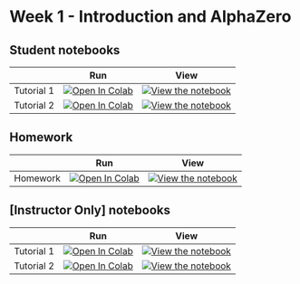 # Week 1 - Introduction and AlphaZero

## Student notebooks

|   | Run | View |
| - | --- | ---- |
| Tutorial 1 | [![Open In Colab](https://colab.research.google.com/assets/colab-badge.svg)](https://colab.research.google.com/github/CIS-522/course-content/blob/main/tutorials/W01_AlphaZero/student/W1_Tutorial1.ipynb) | [![View the notebook](https://img.shields.io/badge/render-nbviewer-orange.svg)](https://nbviewer.jupyter.org/github/CIS-522/course-content/blob/main/tutorials/W01_AlphaZero/student/W1_Tutorial1.ipynb?flush_cache=true) |
| Tutorial 2 | [![Open In Colab](https://colab.research.google.com/assets/colab-badge.svg)](https://colab.research.google.com/github/CIS-522/course-content/blob/main/tutorials/W01_AlphaZero/student/W1_Tutorial2.ipynb) | [![View the notebook](https://img.shields.io/badge/render-nbviewer-orange.svg)](https://nbviewer.jupyter.org/github/CIS-522/course-content/blob/main/tutorials/W01_AlphaZero/student/W1_Tutorial2.ipynb?flush_cache=true) |

## Homework
|   | Run | View |
| - | --- | ---- |
| Homework | [![Open In Colab](https://colab.research.google.com/assets/colab-badge.svg)](https://colab.research.google.com/github/CIS-522/course-content/blob/main/tutorials/W01_AlphaZero/student/W1_Homework.ipynb) | [![View the notebook](https://img.shields.io/badge/render-nbviewer-orange.svg)](https://nbviewer.jupyter.org/github/CIS-522/course-content/blob/main/tutorials/W01_AlphaZero/student/W1_Homework.ipynb?flush_cache=true) |

## \[Instructor Only\] notebooks

|   | Run | View |
| - | --- | ---- |
| Tutorial 1 | [![Open In Colab](https://colab.research.google.com/assets/colab-badge.svg)](https://colab.research.google.com/github/CIS-522/course-content/blob/main/tutorials/W01_AlphaZero/W1_Tutorial1.ipynb)  | [![View the notebook](https://img.shields.io/badge/render-nbviewer-orange.svg)](https://nbviewer.jupyter.org/github/CIS-522/course-content/blob/main/tutorials/W01_AlphaZero/W1_Tutorial1.ipynb?flush_cache=true) |
| Tutorial 2 | [![Open In Colab](https://colab.research.google.com/assets/colab-badge.svg)](https://colab.research.google.com/github/CIS-522/course-content/blob/main/tutorials/W01_AlphaZero/W1_Tutorial2.ipynb)  | [![View the notebook](https://img.shields.io/badge/render-nbviewer-orange.svg)](https://nbviewer.jupyter.org/github/CIS-522/course-content/blob/main/tutorials/W01_AlphaZero/W1_Tutorial2.ipynb?flush_cache=true) |


